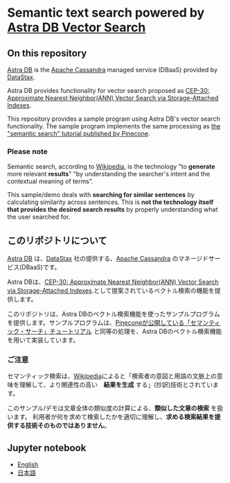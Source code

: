 # Semantic text search powered by [Astra DB Vector Search](https://docs.datastax.com/en/astra-serverless/docs/vector-search/overview.html)

## On this repository

[Astra DB](https://www.datastax.com/jp/products/datastax-astra) is the [Apache Cassandra](https://cassandra.apache.org/_/index.html) managed service (DBaaS) provided by [DataStax](https://www.datastax.com/).

Astra DB provides functionality for vector search proposed as [CEP-30: Approximate Nearest Neighbor(ANN) Vector Search via Storage-Attached Indexes](https://cwiki.apache.org/confluence/display/CASSANDRA/CEP-30%3A+Approximate+Nearest+Neighbor%28ANN%29+Vector+Search+via+Storage-Attached+Indexes).

This repository provides a sample program using Astra DB's vector search functionality. The sample program implements the same processing as [the "semantic search" tutorial published by Pinecone](https://docs.pinecone.io/docs/semantic-text-search).

### Please note

Semantic search, according to [Wikipedia](https://en.wikipedia.org/wiki/Semantic_search), is the technology "to **generate** more relevant **results**" "by understanding the searcher's intent and the contextual meaning of terms”.

This sample/demo deals with **searching for similar sentences** by calculating similarity across sentences.
This is **not the technology itself that provides the desired search results** by properly understanding what the user searched for.

## このリポジトリについて

[Astra DB](https://www.datastax.com/jp/products/datastax-astra) は、[DataStax](https://www.datastax.com/) 社の提供する、[Apache Cassandra](https://cassandra.apache.org/_/index.html) のマネージドサービス(DBaaS)です。

Astra DBは、[CEP-30: Approximate Nearest Neighbor(ANN) Vector Search via Storage-Attached Indexes](https://cwiki.apache.org/confluence/display/CASSANDRA/CEP-30%3A+Approximate+Nearest+Neighbor%28ANN%29+Vector+Search+via+Storage-Attached+Indexes).として提案されているベクトル検索の機能を提供します。

このリポジトリは、Astra DBのベクトル検索機能を使ったサンプルプログラムを提供します。サンプルプログラムは、[Pineconeが公開している「セマンティック・サーチ」チュートリアル](https://docs.pinecone.io/docs/semantic-text-search) と同等の処理を、Astra DBのベクトル検索機能を用いて実装しています。

### ご注意

セマンティック検索は、[Wikipedia](https://en.wikipedia.org/wiki/Semantic_search)によると「検索者の意図と用語の文脈上の意味を理解して、より関連性の高い　**結果を生成** する」(抄訳)技術とされています。

このサンプル/デモは文章全体の類似度の計算による、**類似した文章の検索** を扱います。
利用者が何を求めて検索したかを適切に理解し、**求める検索結果を提供する技術そのものではありません**。

## Jupyter notebook

 - [English](./semantic_text_search-en.ipynb)
 - [日本語](./semantic_text_search-ja.ipynb)


